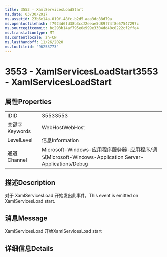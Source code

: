 ```yaml
---
title: 3553 - XamlServicesLoadStart
ms.date: 03/30/2017
ms.assetid: 23b6e14a-019f-48fc-b2d5-aaa3dc88d79a
ms.openlocfilehash: f7924d6fd38b3cc22eeae5d89f74f8e57547297c
ms.sourcegitcommit: bc293b14af795e0e999e3304dd40c0222cf2ffe4
ms.translationtype: MT
ms.contentlocale: zh-CN
ms.lasthandoff: 11/26/2020
ms.locfileid: "96253773"
---
```

# <a name="3553---xamlservicesloadstart"></a><span data-ttu-id="da0fd-102">3553 - XamlServicesLoadStart</span><span class="sxs-lookup"><span data-stu-id="da0fd-102">3553 - XamlServicesLoadStart</span></span>

## <a name="properties"></a><span data-ttu-id="da0fd-103">属性</span><span class="sxs-lookup"><span data-stu-id="da0fd-103">Properties</span></span>  
  
|||  
|-|-|  
|<span data-ttu-id="da0fd-104">ID</span><span class="sxs-lookup"><span data-stu-id="da0fd-104">ID</span></span>|<span data-ttu-id="da0fd-105">3553</span><span class="sxs-lookup"><span data-stu-id="da0fd-105">3553</span></span>|  
|<span data-ttu-id="da0fd-106">关键字</span><span class="sxs-lookup"><span data-stu-id="da0fd-106">Keywords</span></span>|<span data-ttu-id="da0fd-107">WebHost</span><span class="sxs-lookup"><span data-stu-id="da0fd-107">WebHost</span></span>|  
|<span data-ttu-id="da0fd-108">Level</span><span class="sxs-lookup"><span data-stu-id="da0fd-108">Level</span></span>|<span data-ttu-id="da0fd-109">信息</span><span class="sxs-lookup"><span data-stu-id="da0fd-109">Information</span></span>|  
|<span data-ttu-id="da0fd-110">通道</span><span class="sxs-lookup"><span data-stu-id="da0fd-110">Channel</span></span>|<span data-ttu-id="da0fd-111">Microsoft-Windows-应用程序服务器-应用程序/调试</span><span class="sxs-lookup"><span data-stu-id="da0fd-111">Microsoft-Windows-Application Server-Applications/Debug</span></span>|  
  
## <a name="description"></a><span data-ttu-id="da0fd-112">描述</span><span class="sxs-lookup"><span data-stu-id="da0fd-112">Description</span></span>  

 <span data-ttu-id="da0fd-113">对于 XamlServicesLoad 开始发出此事件。</span><span class="sxs-lookup"><span data-stu-id="da0fd-113">This event is emitted on XamlServicesLoad start.</span></span>  
  
## <a name="message"></a><span data-ttu-id="da0fd-114">消息</span><span class="sxs-lookup"><span data-stu-id="da0fd-114">Message</span></span>  

 <span data-ttu-id="da0fd-115">XamlServicesLoad 开始</span><span class="sxs-lookup"><span data-stu-id="da0fd-115">XamlServicesLoad start</span></span>  
  
## <a name="details"></a><span data-ttu-id="da0fd-116">详细信息</span><span class="sxs-lookup"><span data-stu-id="da0fd-116">Details</span></span>
